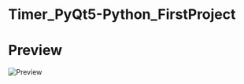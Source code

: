 # Timer_PyQt5-Python_FirstProject
Preview
==========
![Preview](https://user-images.githubusercontent.com/105045320/177049567-4f1b9754-6177-42bb-b2fc-c3e470416f5f.gif)

